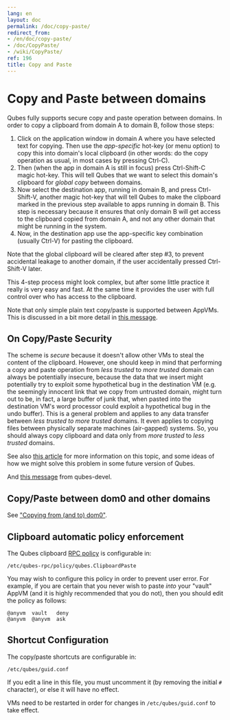```yaml
---
lang: en
layout: doc
permalink: /doc/copy-paste/
redirect_from:
- /en/doc/copy-paste/
- /doc/CopyPaste/
- /wiki/CopyPaste/
ref: 196
title: Copy and Paste
---
```


Copy and Paste between domains
==============================

Qubes fully supports secure copy and paste operation between domains.
In order to copy a clipboard from domain A to domain B, follow those steps:

1.  Click on the application window in domain A where you have selected text for copying.
    Then use the *app-specific* hot-key (or menu option) to copy this into domain's local clipboard (in other words: do the copy operation as usual, in most cases by pressing Ctrl-C).
2.  Then (when the app in domain A is still in focus) press Ctrl-Shift-C magic hot-key.
    This will tell Qubes that we want to select this domain's clipboard for *global copy* between domains.
3.  Now select the destination app, running in domain B, and press Ctrl-Shift-V, another magic hot-key that will tell Qubes to make the clipboard marked in the previous step available to apps running in domain B.
    This step is necessary because it ensures that only domain B will get access to the clipboard copied from domain A, and not any other domain that might be running in the system.
4.  Now, in the destination app use the app-specific key combination (usually Ctrl-V) for pasting the clipboard.

Note that the global clipboard will be cleared after step \#3, to prevent accidental leakage to another domain, if the user accidentally pressed Ctrl-Shift-V later.

This 4-step process might look complex, but after some little practice it really is very easy and fast.
At the same time it provides the user with full control over who has access to the clipboard.

Note that only simple plain text copy/paste is supported between AppVMs.
This is discussed in a bit more detail in [this message](https://groups.google.com/group/qubes-devel/msg/57fe6695eb8ec8cd).

On Copy/Paste Security
----------------------

The scheme is *secure* because it doesn't allow other VMs to steal the content of the clipboard.
However, one should keep in mind that performing a copy and paste operation from *less trusted* to *more trusted* domain can always be potentially insecure, because the data that we insert might potentially try to exploit some hypothetical bug in the destination VM (e.g.
the seemingly innocent link that we copy from untrusted domain, might turn out to be, in fact, a large buffer of junk that, when pasted into the destination VM's word processor could exploit a hypothetical bug in the undo buffer).
This is a general problem and applies to any data transfer between *less trusted to more trusted* domains.
It even applies to copying files between physically separate machines (air-gapped) systems.
So, you should always copy clipboard and data only from *more trusted* to *less trusted* domains.

See also [this article](https://blog.invisiblethings.org/2011/03/13/partitioning-my-digital-life-into.html) for more information on this topic, and some ideas of how we might solve this problem in some future version of Qubes.

And [this message](https://groups.google.com/group/qubes-devel/msg/48b4b532cee06e01) from qubes-devel.

Copy/Paste between dom0 and other domains
-----------------------------------------

See ["Copying from (and to) dom0"](/doc/copy-from-dom0/).

Clipboard automatic policy enforcement
--------------------------------------

The Qubes clipboard [RPC policy] is configurable in:

~~~
/etc/qubes-rpc/policy/qubes.ClipboardPaste
~~~

You may wish to configure this policy in order to prevent user error.
For example, if you are certain that you never wish to paste *into* your "vault" AppVM (and it is highly recommended that you do not), then you should edit the policy as follows:

~~~
@anyvm  vault   deny
@anyvm  @anyvm  ask
~~~

Shortcut Configuration
----------------------

The copy/paste shortcuts are configurable in:

~~~
/etc/qubes/guid.conf
~~~

If you edit a line in this file, you must uncomment it (by removing the initial `#` character), or else it will have no effect.

VMs need to be restarted in order for changes in `/etc/qubes/guid.conf` to take effect.


[RPC policy]: /doc/rpc-policy/
